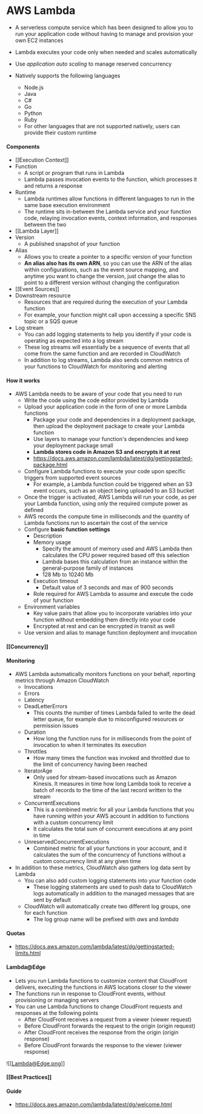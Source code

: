 # AWS Lambda

- A serverless compute service which has been designed to allow you to run your application code without having to manage and provision your own EC2 instances

- Lambda executes your code only when needed and scales automatically
- Use *application auto scaling* to manage reserved concurrency

- Natively supports the following languages
	- Node.js
	- Java
	- C#
	- Go
	- Python
	- Ruby
	- For other languages that are not supported natively, users can provide their custom runtime

#### Components

- [[Execution Context]]
- Function
	- A script or program that runs in Lambda
	- Lambda passes invocation events to the function, which processes it and returns a response
- Runtime
	-  Lambda runtimes allow functions in different languages to run in the same base execution environment
	-  The runtime sits in-between the Lambda service and your function code, relaying invocation events, context information, and responses between the two
-  [[Lambda Layer]]
-  Version
	-  A published snapshot of your function
-  Alias
	-  Allows you to create a pointer to a specific version of your function
	-  **An alias also has its own ARN**, so you can use the ARN of the alias within configurations, such as the event source mapping, and anytime you want to change the version, just change the alias to point to a different version without changing the configuration
-  [[Event Sources]]
-  Downstream resource
	- Resources that are required during the execution of your Lambda function
	- For example, your function might call upon accessing a specific SNS topic or a SQS queue
- Log stream
	- You can add logging statements to help you identify if your code is operating as expected into a log stream
	- These log streams will essentially be a sequence of events that all come from the same function and are recorded in CloudWatch
	- In addition to log streams, Lambda also sends common metrics of your functions to CloudWatch for monitoring and alerting


#### How it works

- AWS Lambda needs to be aware of your code that you need to run
	- Write the code using the code editor provided by Lambda
	- Upload your application code in the form of one or more Lambda functions
		- Package your code and dependencies in a deployment package, then upload the deployment package to create your Lambda function
		- Use layers to manage your function's dependencies and keep your deployment package small
		- **Lambda stores code in Amazon S3 and encrypts it at rest**
		- https://docs.aws.amazon.com/lambda/latest/dg/gettingstarted-package.html
	- Configure Lambda functions to execute your code upon specific triggers from supported event sources
		- For example, a Lambda function could be triggered when an S3 event occurs, such as an object being uploaded to an S3 bucket
	- Once the trigger is activated, AWS Lambda will run your code, as per your Lambda function, using only the required compute power as defined
	- AWS records the compute time in milliseconds and the quantity of Lambda functions run to ascertain the cost of the service
	- Configure **basic function settings**
		- Description
		- Memory usage
			- Specify the amount of memory used and AWS Lambda then calculates the CPU power required based off this selection
			- Lambda bases this calculation from an instance within the general-purpose family of instances
			- 128 Mb to 10240 Mb
		- Execution timeout
			- Default value of 3 seconds and max of 900 seconds
		- Role required for AWS Lambda to assume and execute the code of your function
	- Environment variables
		- Key value pairs that allow you to incorporate variables into your function without embedding them directly into your code
		- Encrypted at rest and can be encrypted in transit as well
	- Use version and alias to manage function deployment and invocation

#### [[Concurrency]]

#### Monitoring
- AWS Lambda automatically monitors functions on your behalf, reporting metrics through Amazon CloudWatch
	- Invocations
	- Errors
	- Latency
	- DeadLetterErrors
		- This counts the number of times Lambda failed to write the dead letter queue, for example due to misconfigured resources or permission issues
	- Duration
		- How long the function runs for in milliseconds from the point of invocation to when it terminates its execution
	- Throttles
		- How many times the function was invoked and throttled due to the limit of concurrency having been reached
	- IteratorAge
		- Only used for stream-based invocations such as Amazon Kinesis. It measures in time how long Lambda took to receive a batch of records to the time of the last record written to the stream
	- ConcurrentExecutions
		- This is a combined metric for all your Lambda functions that you have running within your AWS account in addition to functions with a custom concurrency limit
		- It calculates the total sum of concurrent executions at any point in time
	- UnreservedConcurrentExecutions
		- Combined metric for all your functions in your account, and it calculates the sum of the concurrency of functions without a custom concurrency limit at any given time
- In addition to these metrics, CloudWatch also gathers log data sent by Lambda
	- You can also add custom logging statements into your function code
		- These logging statements are used to push data to CloudWatch logs automatically in addition to the managed messages that are sent by default
	- CloudWatch will automatically create two different log groups, one for each function
		- The log group name will be prefixed with *aws* and *lambda*

#### Quotas
- https://docs.aws.amazon.com/lambda/latest/dg/gettingstarted-limits.html

#### Lambda@Edge
- Lets you run Lambda functions to customize content that CloudFront delivers, executing the functions in AWS locations closer to the viewer
- The functions run in response to CloudFront events, without provisioning or managing servers
- You can use Lambda functions to change CloudFront requests and responses at the following points
	- After CloudFront receives a request from a viewer (viewer request)
	- Before CloudFront forwards the request to the origin (origin request)
	- After CloudFront receives the response from the origin (origin response)
	- Before CloudFront forwards the response to the viewer (viewer response)

![[Lambda@Edge.png]]

#### [[Best Practices]]

#### Guide

- https://docs.aws.amazon.com/lambda/latest/dg/welcome.html